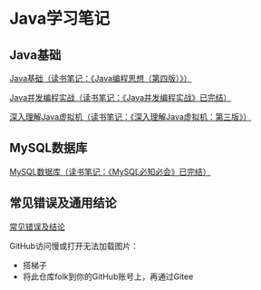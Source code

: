 # Java学习笔记



## Java基础



[Java基础（读书笔记：《Java编程思想（第四版）》）](Java基础/Java笔记.md)

[Java并发编程实战（读书笔记：《Java并发编程实战》已完结）](Java基础/Java并发编程实战.md)

[深入理解Java虚拟机（读书笔记：《深入理解Java虚拟机：第三版》）](Java基础/深入理解Java虚拟机.md)

## MySQL数据库

[MySQL数据库（读书笔记：《MySQL必知必会》已完结）](MySQL数据库/MySQL笔记.md)



## 常见错误及通用结论

[常见错误及结论](./常见错误&基础结论.md)



GitHub访问慢或打开无法加载图片：

- 搭梯子
- 将此仓库folk到你的GitHub账号上，再通过Gitee


